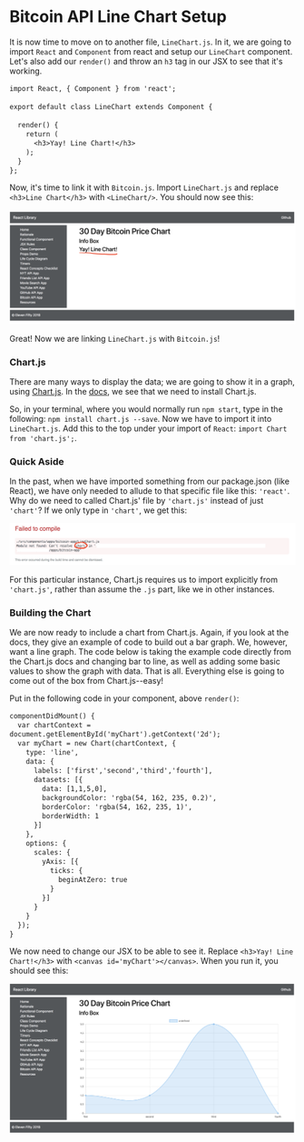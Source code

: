# Bitcoin API Line Chart Setup
It is now time to move on to another file, `LineChart.js`.  In it, we are going to import `React` and `Component` from react and setup our `LineChart` component.  Let's also add our `render()` and throw an `h3` tag in our JSX to see that it's working.<br>

```
import React, { Component } from 'react';

export default class LineChart extends Component {

  render() {
    return (
      <h3>Yay! Line Chart!</h3>
    );
  }
};
```

Now, it's time to link it with `Bitcoin.js`.  Import `LineChart.js` and replace `<h3>Line Chart</h3>` with `<LineChart/>`.  You should now see this:<br>

![picture](../../assets/7.3.1-linechart.png)

Great!  Now we are linking `LineChart.js` with `Bitcoin.js`!

### Chart.js
There are many ways to display the data; we are going to show it in a graph, using <a href='http://www.chartjs.org/'>Chart.js</a>.  In the <a href='http://www.chartjs.org/docs/latest/getting-started/'>docs</a>, we see that we need to install Chart.js.<br>

So, in your terminal, where you would normally run `npm start`, type in the following: `npm install chart.js --save`.  Now we have to import it into `LineChart.js`.  Add this to the top under your import of `React`: `import Chart from 'chart.js';`.<br>

### Quick Aside
In the past, when we have imported something from our package.json (like React), we have only needed to allude to that specific file like this: `'react'`.  Why do we need to called Chart.js' file by `'chart.js'` instead of just `'chart'`?  If we only type in `'chart'`, we get this:<br>

![picture](../../assets/7.3.2-chart.png)

For this particular instance, Chart.js requires us to import explicitly from `'chart.js'`, rather than assume the `.js` part, like we in other instances.

### Building the Chart
We are now ready to include a chart from Chart.js.  Again, if you look at the docs, they give an example of code to build out a bar graph.  We, however, want a line graph.  The code below is taking the example code directly from the Chart.js docs and changing bar to line, as well as adding some basic values to show the graph with data.  That is all.  Everything else is going to come out of the box from Chart.js--easy!<br>

Put in the following code in your component, above `render()`:<br>

```
componentDidMount() {
  var chartContext = document.getElementById('myChart').getContext('2d');
  var myChart = new Chart(chartContext, {
    type: 'line',
    data: {
      labels: ['first','second','third','fourth'],
      datasets: [{
        data: [1,1,5,0],
        backgroundColor: 'rgba(54, 162, 235, 0.2)', 
        borderColor: 'rgba(54, 162, 235, 1)',
        borderWidth: 1
      }]
    },
    options: {
      scales: {
        yAxis: [{
          ticks: {
            beginAtZero: true
          }
        }]
      }
    }
  });
}
```

We now need to change our JSX to be able to see it.  Replace `<h3>Yay! Line Chart!</h3>` with `<canvas id='myChart'></canvas>`.  When you run it, you should see this:<br>

![picture](../../assets/7.3.3-graph.png)